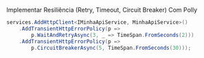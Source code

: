 Implementar Resiliência (Retry, Timeout, Circuit Breaker) Com Polly

```csharp
services.AddHttpClient<IMinhaApiService, MinhaApiService>()
    .AddTransientHttpErrorPolicy(p => 
        p.WaitAndRetryAsync(3, _ => TimeSpan.FromSeconds(2)))
    .AddTransientHttpErrorPolicy(p => 
        p.CircuitBreakerAsync(5, TimeSpan.FromSeconds(30)));

```
